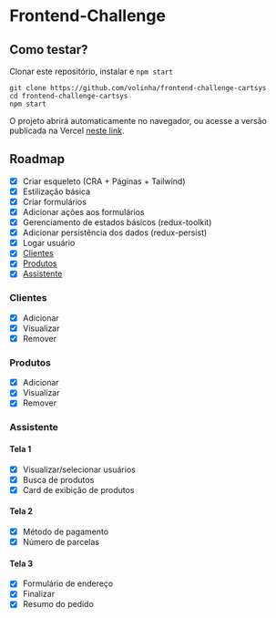# Frontend-Challenge

## Como testar?

Clonar este repositório, instalar e `npm start`

```
git clone https://github.com/volinha/frontend-challenge-cartsys
cd frontend-challenge-cartsys
npm start
```

O projeto abrirá automaticamente no navegador, ou acesse a versão publicada na Vercel [neste link](https://frontend-challenge-sepia-theta.vercel.app).

## Roadmap

- [x] Criar esqueleto (CRA + Páginas + Tailwind)
- [x] Estilização básica
- [x] Criar formulários
- [x] Adicionar ações aos formulários
- [x] Gerenciamento de estados básicos (redux-toolkit)
- [x] Adicionar persistência dos dados (redux-persist)
- [x] Logar usuário
- [x] [Clientes](#clientes)
- [x] [Produtos](#produtos)
- [x] [Assistente](#assistente)
 
### Clientes

- [x] Adicionar
- [x] Visualizar
- [x] Remover

### Produtos

- [x] Adicionar
- [x] Visualizar
- [x] Remover

### Assistente

#### Tela 1
- [x] Visualizar/selecionar usuários
- [x] Busca de produtos
- [x] Card de exibição de produtos

#### Tela 2
- [x] Método de pagamento
- [x] Número de parcelas

#### Tela 3
- [x] Formulário de endereço
- [x] Finalizar
- [x] Resumo do pedido
